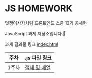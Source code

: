 # JS HOMEWORK

멋쟁이사자처럼 프론트엔드 스쿨 12기 공세현

JavaScript 과제 저장소입니다.🙌

과제 결과물 링크 [index.html]("https://kongsh.github.io/js-homework/index.html")

| 주차  | .js 파일 링크                                                                  |
| ----- | ------------------------------------------------------------------------------ |
| 1주차 | [객체 및 배열]("https://kongsh.github.io/js-homework/mission01/mission-01.js") |
